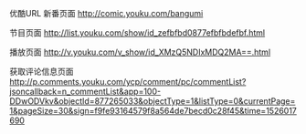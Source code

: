 优酷URL
新番页面
http://comic.youku.com/bangumi

节目页面
http://list.youku.com/show/id_zefbfbd0877efbfbdefbf.html

播放页面
http://v.youku.com/v_show/id_XMzQ5NDIxMDQ2MA==.html

获取评论信息页面
http://p.comments.youku.com/ycp/comment/pc/commentList?jsoncallback=n_commentList&app=100-DDwODVkv&objectId=877265033&objectType=1&listType=0&currentPage=1&pageSize=30&sign=f9fe93164579f8a564de7becd0c28f45&time=1526017690

